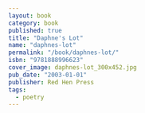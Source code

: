 ```yaml
---
layout: book
category: book
published: true
title: "Daphne's Lot"
name: "daphnes-lot"
permalink: "/book/daphnes-lot/"
isbn: "9781888996623"
cover_image: daphnes-lot_300x452.jpg
pub_date: "2003-01-01"
publisher: Red Hen Press
tags: 
  - poetry
---
```


